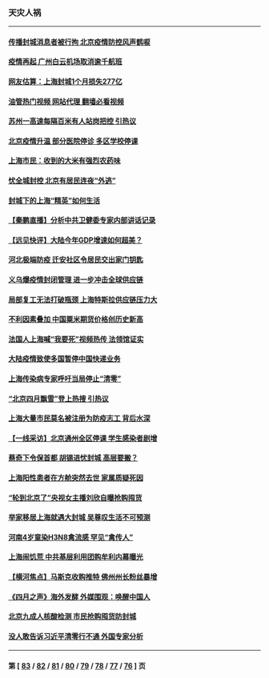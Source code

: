 ### 天灾人祸
---
#### [传播封城消息者被行拘 北京疫情防控风声鹤唳](../../pages/ncid280/n13722443.md?04282045) 
#### [疫情再起 广州白云机场取消逾千航班](../../pages/ncid280/n13722358.md?04282045) 
#### [网友估算：上海封城1个月损失277亿](../../pages/ncid280/n13722363.md?04282045) 
#### [油管热门视频 网站代理 翻墙必看视频](http://209.222.30.114:81/youtube.html?04282045)
#### [苏州一高速每隔百米有人站岗把控 引热议](../../pages/ncid280/n13722321.md?04282045) 
#### [北京疫情升温 部分医院停诊 多区学校停课](../../pages/ncid280/n13722219.md?04282045) 
#### [上海市民：收到的大米有强烈农药味](../../pages/ncid280/n13722156.md?04282045) 
#### [忧全城封控 北京有居民连夜“外逃”](../../pages/ncid280/n13722117.md?04282045) 
#### [封城下的上海“精英”如何生活](../../pages/ncid280/n13722094.md?04282045) 
#### [【秦鹏直播】分析中共卫健委专家内部讲话记录](../../pages/ncid280/n13722036.md?04282045) 
#### [【远见快评】大陆今年GDP增速如何超美？](../../pages/ncid280/n13721895.md?04282045) 
#### [河北极端防疫 迁安社区令居民交出家门钥匙](../../pages/ncid280/n13721969.md?04282045) 
#### [义乌爆疫情封闭管理 进一步冲击全球供应链](../../pages/ncid280/n13721924.md?04282045) 
#### [局部复工无法打破瓶颈 上海特斯拉供应链压力大](../../pages/ncid280/n13721889.md?04282045) 
#### [不利因素叠加 中国粟米期货价格创历史新高](../../pages/ncid280/n13721886.md?04282045) 
#### [法国人上海喊“我要死”视频热传 法领馆证实](../../pages/ncid280/n13721899.md?04282045) 
#### [大陆疫情致使多国暂停中国快递业务](../../pages/ncid280/n13721857.md?04282045) 
#### [上海传染病专家呼吁当局停止“清零”](../../pages/ncid280/n13721825.md?04282045) 
#### [“北京四月飘雪”登上热搜 引热议](../../pages/ncid280/n13721703.md?04282045) 
#### [上海大量市民莫名被注册为防疫志工 背后水深](../../pages/ncid280/n13721701.md?04282045) 
#### [【一线采访】北京通州全区停课 学生感染者剧增](../../pages/ncid280/n13721658.md?04282045) 
#### [蔡奇下令保首都 胡锡进忧封城 高层要搬？](../../pages/ncid280/n13721660.md?04282045) 
#### [上海阳性患者在方舱突然去世 家属质疑死因](../../pages/ncid280/n13721615.md?04282045) 
#### [“轮到北京了”央视女主播刘欣自曝抢购囤货](../../pages/ncid280/n13721547.md?04282045) 
#### [举家移居上海就遇大封城 吴尊叹生活不可预测](../../pages/ncid280/n13721353.md?04282045) 
#### [河南4岁童染H3N8禽流感 罕见“禽传人”](../../pages/ncid280/n13721368.md?04282045) 
#### [上海闹饥荒 中共基层利用团购牟利内幕曝光](../../pages/ncid280/n13721214.md?04282045) 
#### [【横河焦点】马斯克收购推特 佛州州长粉丝暴增](../../pages/ncid280/n13721334.md?04282045) 
#### [《四月之声》海外发酵 外媒围观：唤醒中国人](../../pages/ncid280/n13720982.md?04282045) 
#### [北京九成人核酸检测 市民抢购囤货防封城](../../pages/ncid280/n13721135.md?04282045) 
#### [没人敢告诉习近平清零行不通 外国专家分析](../../pages/ncid280/n13720943.md?04282045) 

---
#### 第 [ [83](./83.md?04282045) / [82](./82.md?04282045) / [81](./81.md?04282045) / [80](./80.md?04282045) / [79](./79.md?04282045) / [78](./78.md?04282045) / [77](./77.md?04282045) / [76](./76.md?04282045) ] 页

